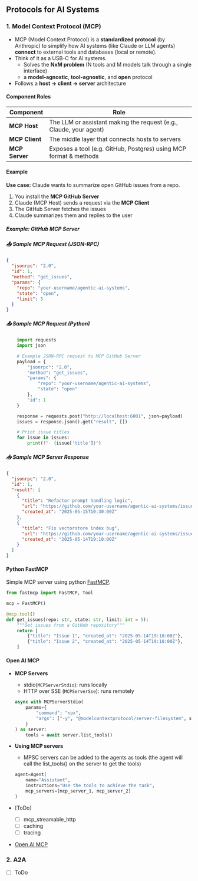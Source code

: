## Protocols for AI Systems

### 1. Model Context Protocol (MCP) 

- MCP (Model Context Protocol) is a **standardized protocol** (by Anthropic) to simplify how AI systems (like Claude or LLM agents) **connect** to external tools and databases (local or remote). 
- Think of it as a USB-C for AI systems.
    - Solves the **NxM problem** (N tools and M models talk through a single interface)
    - a **model-agnostic**, **tool-agnostic**, and **open** protocol 
- Follows a **host → client → server** architecture

#### Component Roles

| Component      | Role                                                               |
| -------------- | ------------------------------------------------------------------ |
| **MCP Host**   | The LLM or assistant making the request (e.g., Claude, your agent) |
| **MCP Client** | The middle layer that connects hosts to servers                    |
| **MCP Server** | Exposes a tool (e.g. GitHub, Postgres) using MCP format & methods  |

#### Example

**Use case:** Claude wants to summarize open GitHub issues from a repo.

1. You install the **MCP GitHub Server**
2. Claude (MCP Host) sends a request via the **MCP Client**
3. The GitHub Server fetches the issues
4. Claude summarizes them and replies to the user


##### Example: GitHub MCP Server

##### 📤 Sample MCP Request (JSON-RPC)

```json
{
  "jsonrpc": "2.0",
  "id": 1,
  "method": "get_issues",
  "params": {
    "repo": "your-username/agentic-ai-systems",
    "state": "open",
    "limit": 5
  }
}
```

##### 📤 Sample MCP Request (Python)

```python
    import requests
    import json

    # Example JSON-RPC request to MCP GitHub Server
    payload = {
        "jsonrpc": "2.0",
        "method": "get_issues",
        "params": {
            "repo": "your-username/agentic-ai-systems",
            "state": "open"
        },
        "id": 1
    }

    response = requests.post("http://localhost:6001", json=payload)
    issues = response.json().get("result", [])

    # Print issue titles
    for issue in issues:
        print(f"- {issue['title']}")
```

##### 📥 Sample MCP Server Response

```json
{
  "jsonrpc": "2.0",
  "id": 1,
  "result": [
    {
      "title": "Refactor prompt handling logic",
      "url": "https://github.com/your-username/agentic-ai-systems/issues/42",
      "created_at": "2025-05-15T10:30:00Z"
    },
    {
      "title": "Fix vectorstore index bug",
      "url": "https://github.com/your-username/agentic-ai-systems/issues/41",
      "created_at": "2025-05-14T19:10:00Z"
    }
  ]
}
```
#### Python FastMCP 
Simple MCP server using python [FastMCP](https://github.com/anthropics/fastmcp).

```python
from fastmcp import FastMCP, Tool

mcp = FastMCP()

@mcp.tool()
def get_issues(repo: str, state: str, limit: int = 5):
    """Get issues from a GitHub repository"""
    return [
        {"title": "Issue 1", "created_at": "2025-05-14T19:10:00Z"},
        {"title": "Issue 2", "created_at": "2025-05-14T19:10:00Z"},
    ]
```


#### Open AI MCP 
- **MCP Servers**
    - stdio(`MCPServerStdio`): runs locally 
    - HTTP over SSE (`MCPServerSse`): runs remotely
    ```python
    async with MCPServerStdio(
        params={
            "command": "npx",
            "args": ["-y", "@modelcontextprotocol/server-filesystem", samples_dir],
        }
    ) as server:
        tools = await server.list_tools()
    ```
- **Using MCP servers**
    - MPSC servers can be added to the agents as tools (the agent will call the list_tools() on the server to get the tools)

    ```python
    agent=Agent(
        name="Assistant",
        instructions="Use the tools to achieve the task",
        mcp_servers=[mcp_server_1, mcp_server_2]
    )
    ```
- [ToDo]
    - [ ] mcp_streamable_http
    - [ ] caching 
    - [ ] tracing
- [Open AI MCP](https://openai.github.io/openai-agents-python/mcp/)

### 2. A2A 
- [ ] ToDo